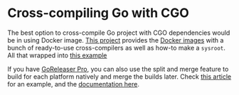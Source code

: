 # Cross-compiling Go with CGO

The best option to cross-compile Go project with CGO dependencies would be in
using Docker image.
[This project](https://github.com/weyfonk/goreleaser-cross) provides the
[Docker images](https://hub.docker.com/repository/docker/weyfonk/goreleaser-cross)
with a bunch of ready-to-use cross-compilers as well as how-to make a `sysroot`.
All that wrapped into [this example](https://github.com/weyfonk/goreleaser-cross-example)

If you have [GoReleaser Pro](/pro), you can also use the split and merge feature
to build for each platform natively and merge the builds later.
Check [this article][1] for an example, and the [documentation here][2].

[1]: https://carlosbecker.com/posts/goreleaser-split-merge/
[2]: /customization/partial
